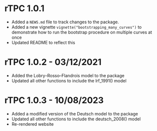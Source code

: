 # rTPC 1.0.1

* Added a `NEWS.md` file to track changes to the package.
* Added a new vignette `vignette("bootstrapping_many_curves")` to demonstrate how to run the bootstrap procedure on multiple curves at once
* Updated README to reflect this

# rTPC 1.0.2 - 03/12/2021

* Added the Lobry–Rosso–Flandrois model to the package
* Updated all other functions to include the lrf_1991() model

# rTPC 1.0.3 - 10/08/2023

* Added a modified version of the Deutsch model to the package
* Updated all other functions to include the deutsch_2008() model
* Re-rendered website
